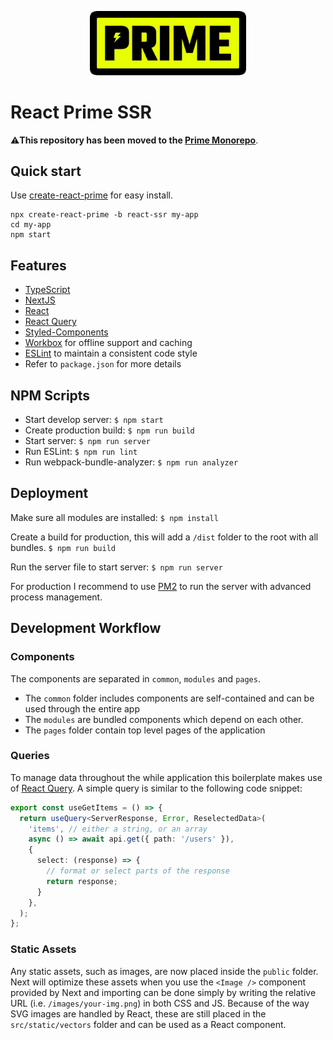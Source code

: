 <p align="center">
  <img src="https://github.com/JBostelaar/react-prime/blob/master/src/static/images/prime-logo.png" alt="prime-logo" width="250px" />
</p>

# React Prime SSR

⚠️**This repository has been moved to the [Prime Monorepo](https://github.com/LabelA/prime-monorepo/tree/main/boilerplates/react-web)**.

## Quick start
Use [create-react-prime](https://www.npmjs.com/package/create-react-prime) for easy install.
```
npx create-react-prime -b react-ssr my-app
cd my-app
npm start
```

## Features
* [TypeScript](https://www.typescriptlang.org/)
* [NextJS](https://nextjs.org/)
* [React](https://reactjs.org/)
* [React Query](https://react-query.tanstack.com/overview)
* [Styled-Components](https://www.styled-components.com)
* [Workbox](https://developers.google.com/web/tools/workbox/) for offline support and caching
* [ESLint](http://eslint.org) to maintain a consistent code style
* Refer to `package.json` for more details

## NPM Scripts
* Start develop server: `$ npm start`
* Create production build: `$ npm run build`
* Start server: `$ npm run server`
* Run ESLint: `$ npm run lint`
* Run webpack-bundle-analyzer: `$ npm run analyzer`

## Deployment
Make sure all modules are installed:
`$ npm install`

Create a build for production, this will add a `/dist` folder to the root with all bundles.
`$ npm run build`

Run the server file to start server:
`$ npm run server`

For production I recommend to use [PM2](http://pm2.keymetrics.io/) to run the server with advanced process management.

## Development Workflow
### Components
The components are separated in `common`, `modules` and `pages`.
- The `common` folder includes components are self-contained and can be used through the entire app
- The `modules` are bundled components which depend on each other.
- The `pages` folder contain top level pages of the application

### Queries
To manage data throughout the while application this boilerplate makes use of [React Query](https://react-query.tanstack.com/). A simple query is similar to the following code snippet:

```typescript
export const useGetItems = () => {
  return useQuery<ServerResponse, Error, ReselectedData>(
    'items', // either a string, or an array
    async () => await api.get({ path: '/users' }),
    {
      select: (response) => {
        // format or select parts of the response
        return response;
      }
    },
  );
};
```

### Static Assets
Any static assets, such as images, are now placed inside the `public` folder. Next will optimize these assets when you use the `<Image />` component provided by Next and importing can be done simply by writing the relative URL (i.e. `/images/your-img.png`) in both CSS and JS. Because of the way SVG images are handled by React, these are still placed in the `src/static/vectors` folder and can be used as a React component.
